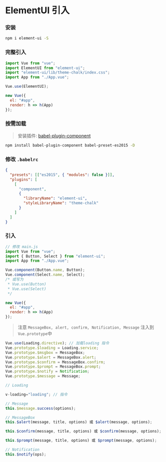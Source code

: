 # ElementUI 引入

### 安装

```bash
npm i element-ui -S
```

### 完整引入

```javascript
import Vue from "vue";
import ElementUI from "element-ui";
import "element-ui/lib/theme-chalk/index.css";
import App from "./App.vue";

Vue.use(ElementUI);

new Vue({
  el: "#app",
  render: h => h(App)
});
```

### 按需加载

> 安装插件: [babel-plugin-component](https://github.com/ElementUI/babel-plugin-component)

```bash
npm install babel-plugin-component babel-preset-es2015 -D
```

### 修改 `.babelrc`

```json
{
  "presets": [["es2015", { "modules": false }]],
  "plugins": [
    [
      "component",
      {
        "libraryName": "element-ui",
        "styleLibraryName": "theme-chalk"
      }
    ]
  ]
}
```

### 引入

```javascript
// 修改 main.js
import Vue from "vue";
import { Button, Select } from "element-ui";
import App from "./App.vue";

Vue.component(Button.name, Button);
Vue.component(Select.name, Select);
/* 或写为
 * Vue.use(Button)
 * Vue.use(Select)
 */

new Vue({
  el: "#app",
  render: h => h(App)
});
```

> 注意 `MessageBox, alert, confirm, Notification, Message` 注入到 `Vue.prototype`中

```javascript
Vue.use(Loading.directive); // 加载loading 指令
Vue.prototype.$loading = Loading.service;
Vue.prototype.$msgbox = MessageBox;
Vue.prototype.$alert = MessageBox.alert;
Vue.prototype.$confirm = MessageBox.confirm;
Vue.prototype.$prompt = MessageBox.prompt;
Vue.prototype.$notify = Notification;
Vue.prototype.$message = Message;

// Loading

v-loading="loading"; // 指令

// Message
this.$message.success(options);

// MessageBox
this.$alert(message, title, options) 或 $alert(message, options);

this.$confirm(message, title, options) 或 $confirm(message, options);

this.$prompt(message, title, options) 或 $prompt(message, options);

// Notification
this.$notify(ops);
```
